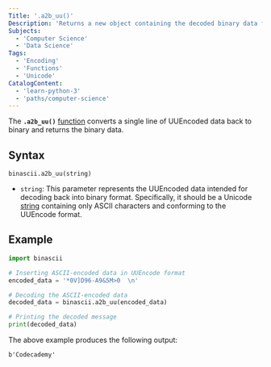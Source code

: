 ```yaml
---
Title: '.a2b_uu()'
Description: 'Returns a new object containing the decoded binary data from ASCII-encoded data in the UUEncode format.'
Subjects:
  - 'Computer Science'
  - 'Data Science'
Tags:
  - 'Encoding'
  - 'Functions'
  - 'Unicode'
CatalogContent:
  - 'learn-python-3'
  - 'paths/computer-science'
---
```


The **`.a2b_uu()`** [function](https://www.codecademy.com/resources/docs/python/functions) converts a single line of UUEncoded data back to binary and returns the binary data.

## Syntax

```pseudo
binascii.a2b_uu(string)
```

- `string`: This parameter represents the UUEncoded data intended for decoding back into binary format. Specifically, it should be a Unicode [string](https://www.codecademy.com/resources/docs/python/strings) containing only ASCII characters and conforming to the UUEncode format.

## Example

```py
import binascii

# Inserting ASCII-encoded data in UUEncode format
encoded_data = '*0V]D96-A9&5M>0  \n'

# Decoding the ASCII-encoded data
decoded_data = binascii.a2b_uu(encoded_data)

# Printing the decoded message
print(decoded_data)
```

The above example produces the following output:

```shell
b'Codecademy'
```
